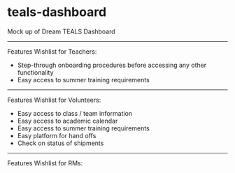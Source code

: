# teals-dashboard
Mock up of Dream TEALS Dashboard
<hr>
Features Wishlist for Teachers:
<ul>
  <li>Step-through onboarding procedures before accessing any other functionality</li>
  <li>Easy access to summer training requirements</li>
</ul>
<hr>
Features Wishlist for Volunteers:
<ul>
  <li>Easy access to class / team information</li>
  <li>Easy access to academic calendar</li>
  <li>Easy access to summer training requirements</li>
  <li>Easy platform for hand offs</li>
  <li>Check on status of shipments</li>
</ul>
<hr>
Features Wishlist for RMs:
<ul>
</ul>
